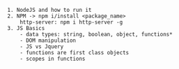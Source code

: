     1. NodeJS and how to run it
    2. NPM -> npm i/install <package_name> 
        http-server: npm i http-server -g
    3. JS Basics
        - data types: string, boolean, object, functions*
        - DOM manipulation
        - JS vs Jquery
        - functions are first class objects
        - scopes in functions
